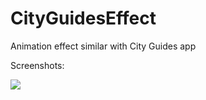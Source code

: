 CityGuidesEffect
================

Animation effect similar with City Guides app

Screenshots:

![][0]

[0]: https://github.com/tuchangwei/CityGuidesEffect/blob/master/screenshots.gif
